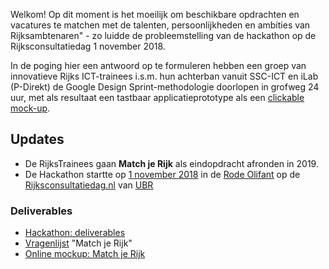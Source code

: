 Welkom!
Op dit moment is het moeilijk om beschikbare opdrachten en vacatures te matchen met de talenten, persoonlijkheden en ambities van Rijksambtenaren" - zo luidde de probleemstelling van de hackathon op de Rijksconsultatiedag 1 november 2018.

In de poging hier een antwoord op te formuleren hebben een groep van innovatieve Rijks ICT-trainees i.s.m. hun achterban vanuit SSC-ICT en iLab (P-Direkt) de Google Design Sprint-methodologie doorlopen in grofweg 24 uur, met als resultaat een tastbaar applicatieprototype als een [clickable mock-up](https://invis.io/MXOWWFQ2QC8). 


## Updates

* De RijksTrainees gaan **Match je Rijk** als eindopdracht afronden in 2019.
* De Hackathon startte op [1 november 2018](https://www.beleven.org/feesten/kalender.php?dag=1&maand=11&jaar=2018) in de [Rode Olifant](https://www.google.com/maps/dir//Rode+Olifant+den+haag/data=!4m6!4m5!1m1!4e2!1m2!1m1!1s0x47c5b73e491ca051:0x85bd82c08d0ce87f?sa=X&ved=2ahUKEwiQ_8OhwZreAhXIDewKHb1qDQ4Q9RcwaXoECBAQEw) op de [Rijksconsultatiedag.nl](https://rijksconsultatiedag.nl) van [UBR](https://www.ubrijk.nl/)

### Deliverables
* [Hackathon: deliverables ](https://drive.google.com/open?id=1-4VB-vru08aSbS899Uj95fhVr_PrtspW)
* [Vragenlijst](https://docs.google.com/forms/d/e/1FAIpQLSeaU6maaA2XWfWw1KjwFssGhRcbcJIgaee10WtvRekNWoyFzQ/viewform) "Match je Rijk"
* [Online mockup: Match je Rijk](https://invis.io/MXOWWFQ2QC8)

